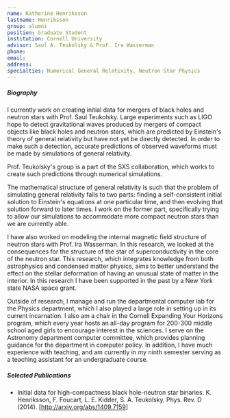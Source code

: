 ```yaml
---
name: Katherine Henriksson
lastname: Henriksson
group: alumni
position: Graduate Student
institution: Cornell University
advisor: Saul A. Teukolsky & Prof. Ira Wasserman
phone:
email:
address:
specialties: Numerical General Relativity, Neutron Star Physics
---
```


##### Biography

I currently work on creating initial data for mergers of black holes and neutron stars with Prof.
Saul Teukolsky. Large experiments such as LIGO hope to detect gravitational waves produced by
mergers of compact objects like black holes and neutron stars, which are predicted by Einstein's
theory of general relativity but have not yet be directly detected. In order to make such a
detection, accurate predictions of observed waveforms must be made by simulations of general
relativity.

Prof. Teukolsky's group is a part of the SXS collaboration, which works to create such predictions
through numerical simulations.

The mathematical structure of general relativity is such that the problem of simulating general
relativity falls to two parts: finding a self-consistent initial solution to Einstein's equations at
one particular time, and then evolving that solution forward to later times. I work on the former
part, specifically trying to allow our simulations to accommodate more compact neutron stars than we
are currently able.

I have also worked on modeling the internal magnetic field structure of neutron stars with Prof. Ira
Wasserman. In this research, we looked at the consequences for the structure of the star of
superconductivity in the core of the neutron star. This research, which integrates knowledge from
both astrophysics and condensed matter physics, aims to better understand the effect on the stellar
deformation of having an unusual state of matter in the interior. In this research I have been
supported in the past by a New York state NASA space grant.

Outside of research, I manage and run the departmental computer lab for the Physics department,
which I also played a large role in setting up in its current incarnation. I also am a chair in the
Cornell Expanding Your Horizons program, which every year hosts an all-day program for 200-300
middle school aged girls to encourage interest in the sciences. I serve on the Astronomy department
computer committee, which provides planning guidance for the department in computer policy. In
addition, I have much experience with teaching, and am currently in my ninth semester serving as a
teaching assistant for an undergraduate course.

##### Selected Publications

<ul>
<li>Initial data for high-compactness black hole-neutron star binaries. K. Henriksson, F. Foucart,
L. E. Kidder, S. A. Teukolsky. Phys. Rev. D (2014). [<a href="http://arxiv.org/abs/1409.7159"
target="_blank">http://arxiv.org/abs/1409.7159</a>]</li>
</ul>
